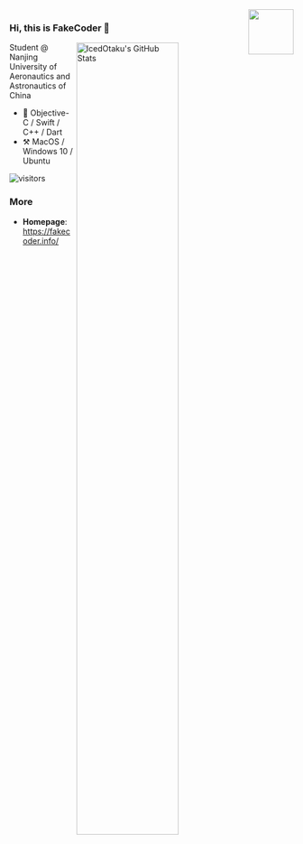 <img align="right" width="80px" src="https://api.fakecoder.info/mi/heart.png"/>

### Hi, this is FakeCoder :wave:

<a href="https://github.com/IcedOtaku">
<img
  src="https://github-readme-stats.vercel.app/api?username=IcedOtaku&count_private=true&show_icons=true&bg_color=330,f2ffe6,e6ffff"
  title="IcedOtaku&#039;s GitHub Stats"
  align="right"
  width="60%"
/>
</a>

Student @ Nanjing University of Aeronautics and Astronautics of China

- :construction_worker: Objective-C / Swift / C++ / Dart
- :hammer_and_pick: MacOS / Windows 10 / Ubuntu

![visitors](https://visitor-badge.laobi.icu/badge?page_id=IcedOtaku)

### More

- **Homepage**: <https://fakecoder.info/>
